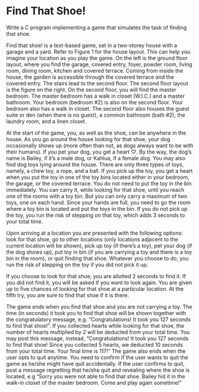 # Find That Shoe!
Write a C program implementing a game that simulates the task of finding that shoe.

Find that shoe! is a text-based game, set in a two-storey house with a garage and a yard. Refer to Figure 1 for the house layout. This can help you imagine your location as you play the game. On the left is the ground floor layout, where you find the garage, covered entry, foyer, powder room, living room, dining room, kitchen and covered terrace. Coming from inside the house, the garden is accessible through the covered terrace and the covered entry. The stairs lead to the second floor. The second floor layout is the figure on the right. On the second floor, you will find the master bedroom. The master bedroom has a walk in closet (W.I.C.) and a master bathroom. Your bedroom (bedroom #2) is also on the second floor. Your bedroom also has a walk in closet. The second floor also houses the guest suite or den (when there is no guest), a common bathroom (bath #2), the laundry room, and a linen closet.

At the start of the game, you, as well as the shoe, can be anywhere in the house. As you go around the house looking for that shoe, your dog occasionally shows up (more often than not, as dogs always want to be with their humans). If you pet your dog, you get a heart ♡. By the way, the dog’s name is Bailey, if it’s a male dog, or Kahlua, if a female dog. You may also find dog toys lying around the house. There are only three types of toys, namely, a chew toy, a rope, and a ball. If you pick up the toy, you get a heart when you put the toy in one of the toy bins located either in your bedroom, the garage, or the covered terrace. You do not need to put the toy in the bin immediately. You can carry it, while looking for that shoe, until you reach one of the rooms with a toy bin. But you can only carry a maximum of two toys, one on each hand. Since your hands are full, you need to go the room where a toy bin is located and put the toys in the bin. If you do not pick up the toy, you run the risk of stepping on that toy, which adds 3 seconds to your total time.

Upon arriving at a location you are presented with the following options: look for that shoe, go to other locations (only locations adjacent to the current location will be shown), pick up toy (if there’s a toy), pet your dog (if the dog shows up), put toy in bin (if you are carrying a toy and there is a toy bin in the room), or quit finding that shoe. Whatever you choose to do, you run the risk of stepping on the toy if you did not pick it up.

If you choose to look for that shoe, you are allotted 2 seconds to find it. If you did not find it, you will be asked if you want to look again. You are given up to five chances of looking for that shoe at a particular location. At the fifth try, you are sure to find that shoe if it is there.

The game ends when you find that shoe and you are not carrying a toy. The time (in seconds) it took you to find that shoe will be shown together with the congratulatory message, e.g. “Congratulations! It took you 127 seconds to find that shoe!”. If you collected hearts while looking for that shoe, the number of hearts multiplied by 2 will be deducted from your total time. You may post this message, instead, “Congratulations! It took you 127 seconds to find that shoe! Since you collected 5 hearts, we deducted 10 seconds from your total time. Your final time is 117!” The game also ends when the user opts to quit anytime. You need to confirm if the user wants to quit the game as he/she might have quit accidentally. If the user confirms to quit, post a message regretting that he/she quit and revealing where the shoe is located, e.g “Sorry you were not able to find that shoe. Bailey hid it in the walk-in closet of the master bedroom. Come and play again sometime!”
